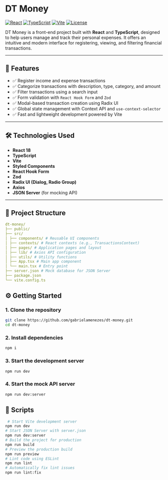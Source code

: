 # DT Money

[![React](https://img.shields.io/badge/React-18.3.1-61DAFB?logo=react)](https://reactjs.org/)
[![TypeScript](https://img.shields.io/badge/TypeScript-5.6-blue?logo=typescript)](https://www.typescriptlang.org/)
[![Vite](https://img.shields.io/badge/Vite-6.0.5-646CFF?logo=vite)](https://vitejs.dev/)
[![License](https://img.shields.io/badge/license-MIT-green)](./LICENSE)

DT Money is a front-end project built with **React** and **TypeScript**, designed to help users manage and track their personal expenses. It offers an intuitive and modern interface for registering, viewing, and filtering financial transactions.

---

## 🚀 Features

- ✅ Register income and expense transactions
- ✅ Categorize transactions with description, type, category, and amount
- ✅ Filter transactions using a search input
- ✅ Form validation with `React Hook Form` and `Zod`
- ✅ Modal-based transaction creation using Radix UI
- ✅ Global state management with Context API and `use-context-selector`
- ✅ Fast and lightweight development powered by Vite

---

## 🛠 Technologies Used

- **React 18**
- **TypeScript**
- **Vite**
- **Styled Components**
- **React Hook Form**
- **Zod**
- **Radix UI (Dialog, Radio Group)**
- **Axios**
- **JSON Server** (for mocking API)

---

## 📁 Project Structure
```yaml
dt-money/
├── public/
├── src/
│ ├── components/ # Reusable UI components
│ ├── contexts/ # React contexts (e.g., TransactionsContext)
│ ├── pages/ # Application pages and layout
│ ├── lib/ # Axios API configuration
│ ├── utils/ # Utility functions
│ ├── App.tsx # Main app component
│ └── main.tsx # Entry point
├── server.json # Mock database for JSON Server
├── package.json
└── vite.config.ts
```

## ⚙️ Getting Started

### 1. Clone the repository

```bash
git clone https://github.com/gabrielamenezes/dt-money.git
cd dt-money
```

### 2. Install dependencies

```bash
npm i
```

### 3. Start the development server

```bash
npm run dev
```

### 4. Start the mock API server

```bash
npm run dev:server
```

## 🧪 Scripts
```bash
 # Start Vite development server
npm run dev
# Start JSON Server with server.json
npm run dev:server
# Build the project for production
npm run build
# Preview the production build
npm run preview
# Lint code using ESLint
npm run lint
# Automatically fix lint issues    
npm run lint:fix
```